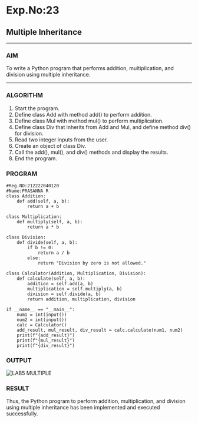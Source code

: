 # Exp.No:23  
## Multiple Inheritance

---

### AIM  
To write a Python program that performs addition, multiplication, and division using multiple inheritance.


---

### ALGORITHM
1.	Start the program.
2.	Define class Add with method add() to perform addition.
3.	Define class Mul with method mul() to perform multiplication.
4.	Define class Div that inherits from Add and Mul, and define method div() for division.
5.	Read two integer inputs from the user.
6.	Create an object of class Div.
7.	Call the add(), mul(), and div() methods and display the results.
8.	End the program.

### PROGRAM

```
#Reg.NO:212222040120
#Name:PRASANNA R
class Addition:
    def add(self, a, b):
        return a + b

class Multiplication:
    def multiply(self, a, b):
        return a * b

class Division:
    def divide(self, a, b):
        if b != 0:
            return a / b
        else:
            return "Division by zero is not allowed."

class Calculator(Addition, Multiplication, Division):
    def calculate(self, a, b):
        addition = self.add(a, b)
        multiplication = self.multiply(a, b)
        division = self.divide(a, b)
        return addition, multiplication, division

if __name__ == "__main__":
    num1 = int(input())
    num2 = int(input())
    calc = Calculator()
    add_result, mul_result, div_result = calc.calculate(num1, num2)
    print(f"{add_result}")
    print(f"{mul_result}")
    print(f"{div_result}")

```

### OUTPUT

![LAB5 MULTIPLE](https://github.com/user-attachments/assets/47198c4f-1820-41cd-be91-997cad57fec3)


### RESULT
Thus, the Python program to perform addition, multiplication, and division using multiple inheritance has been implemented and executed successfully.



